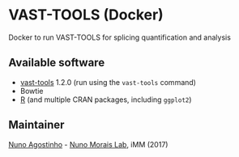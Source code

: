# VAST-TOOLS (Docker)
Docker to run VAST-TOOLS for splicing quantification and analysis

## Available software
- [vast-tools](https://github.com/vastgroup/vast-tools) 1.2.0 (run using the `vast-tools` command)
- Bowtie
- [R](https://r-project.org) (and multiple CRAN packages, including `ggplot2`)

## Maintainer
[Nuno Agostinho](mailto:nunodanielagostinho@gmail.com) - [Nuno Morais Lab](http://imm.medicina.ulisboa.pt/group/compbio/), iMM (2017)
